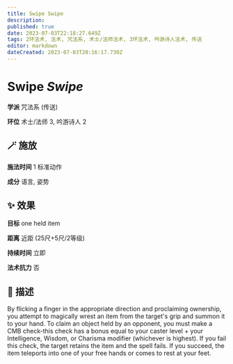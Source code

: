 ```yaml
---
title: Swipe Swipe
description: 
published: true
date: 2023-07-03T22:18:27.649Z
tags: 2环法术, 法术, 咒法系, 术士/法师法术, 3环法术, 吟游诗人法术, 传送
editor: markdown
dateCreated: 2023-07-03T20:16:17.730Z
---
```


# **Swipe** *Swipe*

**学派** 咒法系 (传送) 

**环位** 术士/法师 3, 吟游诗人 2

## 🪄 施放

**施法时间** 1 标准动作

**成分** 语言, 姿势

## ✨ 效果 

**目标** one held item 

**距离** 近距 (25尺+5尺/2等级)  

**持续时间** 立即 

**法术抗力** 否

## 📖 描述

By flicking a finger in the appropriate direction and proclaiming ownership, you attempt to magically wrest an item from the target's grip and summon it to your hand. To claim an object held by an opponent, you must make a CMB check-this check has a bonus equal to your caster level + your Intelligence, Wisdom, or Charisma modifier (whichever is highest). If you fail this check, the target retains the item and the spell fails. If you succeed, the item teleports into one of your free hands or comes to rest at your feet.
    